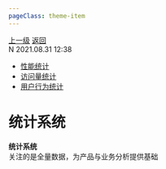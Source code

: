 ```yaml
---
pageClass: theme-item
---
```

<div class="extend-header">
    <div class="info">
        <div class="record">
            <a class="back" href="./">上一级</a>
            <a class="back" href="./">返回</a>
        </div>        
        <div class="mini">
            <span>N 2021.08.31 12:38</span>
        </div>
    </div>
    <div class="content"><div class="custom-block children"><ul><li><a href="/frontend/layerSecurity/systemStatistical/performance">性能统计</a></li><li><a href="/frontend/layerSecurity/systemStatistical/pv">访问量统计</a></li><li><a href="/frontend/layerSecurity/systemStatistical/behavior">用户行为统计</a></li></ul></div></div>
</div>
<div class="content-header">
<h1>统计系统</h1><strong>统计系统</strong>
<summary class="desc">关注的是全量数据，为产品与业务分析提供基础</summary>
</div>
<div class="static-content">


</div>